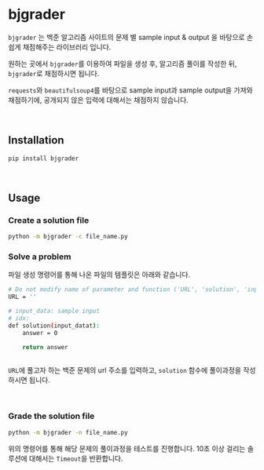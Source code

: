 # bjgrader

`bjgrader` 는 백준 알고리즘 사이트의 문제 별 sample input & output 을 바탕으로 손쉽게 채점해주는 라이브러리 입니다.

원하는 곳에서 `bjgrader`를 이용하여 파일을 생성 후, 알고리즘 풀이를 작성한 뒤, `bjgrader`로 채점하시면 됩니다.

`requests`와 `beautifulsoup4`를 바탕으로 sample input과 sample output을 가져와 채점하기에, 공개되지 않은 입력에 대해서는 채점하지 않습니다.

<br>

## Installation

```bash
pip install bjgrader
```

<br>

## Usage

### Create a solution file

```bash
python -m bjgrader -c file_name.py
```

### Solve a problem

파일 생성 명령어를 통해 나온 파일의 템플릿은 아래와 같습니다.

```bash
# Do not modify name of parameter and function ('URL', 'solution', 'input_data', 'idx', result_dict)
URL = ''

# input_data: sample input
# idx: 
def solution(input_datat):
    answer = 0

    return answer
        
```

`URL`에 풀고자 하는 백준 문제의 url 주소를 입력하고, `solution` 함수에 풀이과정을 작성하시면 됩니다. 

<br>

### Grade the solution file

```bash
python -m bjgrader -n file_name.py
```

위의 명령어를 통해 해당 문제의 풀이과정을 테스트를 진행합니다. 10초 이상 걸리는 솔루션에 대해서는 `Timeout`을 반환합니다.